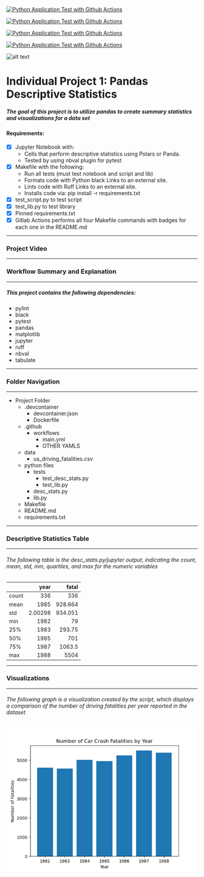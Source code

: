 [![Python Application Test with Github Actions](https://github.com/nogibjj/lilah_duboff_indiv_proj1/actions/workflows/format.yml/badge.svg)](https://github.com/nogibjj/lilah_duboff_indiv_proj1/actions/workflows/format.yml)

[![Python Application Test with Github Actions](https://github.com/nogibjj/lilah_duboff_indiv_proj1/actions/workflows/install.yml/badge.svg)](https://github.com/nogibjj/lilah_duboff_indiv_proj1/actions/workflows/install.yml)

[![Python Application Test with Github Actions](https://github.com/nogibjj/lilah_duboff_indiv_proj1/actions/workflows/lint.yml/badge.svg)](https://github.com/nogibjj/lilah_duboff_indiv_proj1/actions/workflows/lint.yml)

[![Python Application Test with Github Actions](https://github.com/nogibjj/lilah_duboff_indiv_proj1/actions/workflows/test.yml/badge.svg)](https://github.com/nogibjj/lilah_duboff_indiv_proj1/actions/workflows/test.yml)

![alt text](<Screenshot 2024-09-16 at 1.07.30 AM.png>)

# **Individual Project 1: Pandas Descriptive Statistics**
##### The goal of this project is to utilize pandas to create summary statistics and visualizations for a data set
#### Requirements:

- [x] Jupyter Notebook with: 
    - Cells that perform descriptive statistics using Polars or Panda.
    - Tested by using nbval plugin for pytest
- [x] Makefile with the following:
    - Run all tests (must test notebook and script and lib)
    - Formats code with Python black Links to an external site.
    - Lints code with Ruff Links to an external site.
    - Installs code via:  pip install -r requirements.txt
- [x] test_script.py to test script
- [x] test_lib.py to test library
- [x] Pinned requirements.txt
- [x] Gitlab Actions performs all four Makefile commands with badges for each one in the README.md

---
### Project Video 
------------
<insert video link>

### Workflow Summary and Explanation
---
##### This project contains the following dependencies:
- pylint 
- black
- pytest
- pandas
- matplotlib
- jupyter
- ruff 
- nbval 
- tabulate 

---
### Folder Navigation
---
- Project Folder
    - .devcontainer
        - devcontainer.json
        - Dockerfile
    - .github
        - workflows
            - main.yml
            - OTHER YAMLS
    - data
        - us_driving_fatalities.csv
    - python files
        - tests
            - test_desc_stats.py
            - test_lib.py
        - desc_stats.py
        - lib.py
    - Makefile
    - README.md
    - requirements.txt
---
### Descriptive Statistics Table
---
###### The following table is the desc_stats.py/jupyter output, indicating the count, mean, std, min, quartiles, and max for the numeric variables

|       |       year |    fatal |
|:------|-----------:|---------:|
| count |  336       |  336     |
| mean  | 1985       |  928.664 |
| std   |    2.00298 |  934.051 |
| min   | 1982       |   79     |
| 25%   | 1983       |  293.75  |
| 50%   | 1985       |  701     |
| 75%   | 1987       | 1063.5   |
| max   | 1988       | 5504     |

---
### Visualizations
---
###### The following graph is a visualization created by the script, which displays a comparison of the number of driving fatalities per year reported in the dataset

![alt text](python_files/outputs/output.png)







